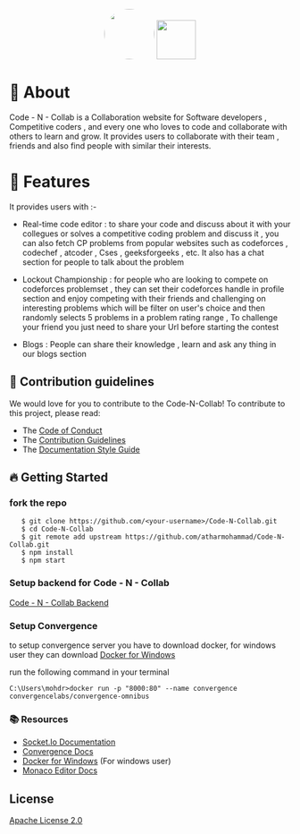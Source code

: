 <p align="center">
<img src="https://user-images.githubusercontent.com/56029409/120935296-af116b00-c71f-11eb-8a47-9ca6a54832db.png" height="90"
     style="border-radius:50%"/>
<img src="https://user-images.githubusercontent.com/56029409/120934611-a10e1b00-c71c-11eb-8f9a-c22ecfc82652.png" height="70">
</p>

# 🔖 About 
Code - N - Collab is a Collaboration website for Software developers , Competitive coders , and every one who loves to code and collaborate with others to learn and grow. It provides users to collaborate with their team , friends and also find people with similar their interests.

# 🚀 Features
It provides users with :-
- Real-time code editor :
  to share your code and discuss about it with your collegues or solves a competitive coding problem and discuss it , you can also fetch CP problems from popular websites such as codeforces , codechef , atcoder , Cses , geeksforgeeks , etc. It also has a chat section for people to talk about the problem

- Lockout Championship :
  for people who are looking to compete on codeforces problemset , they can set their codeforces handle in profile section and enjoy competing with their friends and challenging on interesting problems which will be filter on user's choice and then randomly selects 5 problems in a problem rating range , To challenge your friend you just need to share your Url before starting the contest
  
- Blogs : 
  People can share their knowledge , learn and ask any thing in our blogs section 


## 💁 Contribution guidelines 

We would love for you to contribute to the Code-N-Collab! To contribute to this project, please read:

- The <a href="CODE_OF_CONDUCT.md" >Code of Conduct</a>
- The <a href="CONTRIBUTING.md">Contribution Guidelines</a>
- The <a href="" >Documentation Style Guide</a>

## 🔥 Getting Started 

### fork the repo

```
   $ git clone https://github.com/<your-username>/Code-N-Collab.git
   $ cd Code-N-Collab
   $ git remote add upstream https://github.com/atharmohammad/Code-N-Collab.git
   $ npm install
   $ npm start
```

### Setup backend for Code - N - Collab
<a href="https://github.com/atharmohammad/Code-N-Collab-Server">Code - N - Collab Backend</a>

### Setup Convergence 
to setup convergence server you have to download docker, for windows user they can download <a href="https://docs.docker.com/docker-for-windows/install/">Docker for Windows</a>

run the following command in your terminal

```
C:\Users\mohdr>docker run -p "8000:80" --name convergence convergencelabs/convergence-omnibus
```


### 📚 Resources 
- <a href="https://socket.io/docs/v4" >Socket.Io Documentation </a>
- <a href="https://convergence.io/documentation/" > Convergence Docs </a>
- <a href="https://docs.docker.com/docker-for-windows/install/">Docker for Windows</a> (For windows user)
- <a href="https://microsoft.github.io/monaco-editor/api/modules/monaco.editor.html">Monaco Editor Docs</a>

## License
<a href="LICENSE">Apache License 2.0</a>

